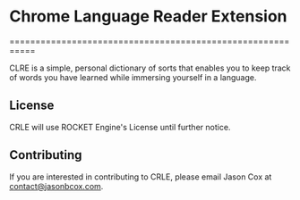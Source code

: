 # Chrome Language Reader Extension
===========================================================

CLRE is a simple, personal dictionary of sorts that enables you to keep track of words you have learned while immersing yourself in a language.

## License

CRLE will use ROCKET Engine's License until further notice.

## Contributing

If you are interested in contributing to CRLE, please email Jason Cox at contact@jasonbcox.com.

